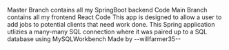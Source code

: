 Master Branch contains all my SpringBoot backend Code
Main Branch contains all my frontend React Code
This app is designed to allow a user to add jobs to potential clients that need work done.
This Spring application utlizies a many-many SQL connection where it was paired up to a SQL database using MySQLWorkbench
Made by --willfarmer35--
